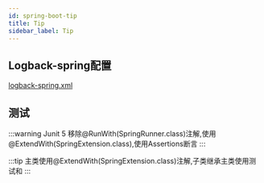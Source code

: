 ```yaml
---
id: spring-boot-tip
title: Tip
sidebar_label: Tip
---
```


## Logback-spring配置

[logback-spring.xml](./logback-spring.xml)

## 测试

:::warning
Junit 5 移除@RunWith(SpringRunner.class)注解,使用@ExtendWith(SpringExtension.class),使用Assertions断言
:::

:::tip
主类使用@ExtendWith(SpringExtension.class)注解,子类继承主类使用测试和
:::
